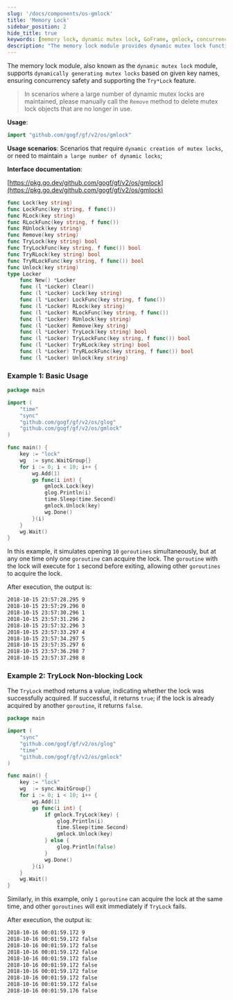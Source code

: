 ```yaml
---
slug: '/docs/components/os-gmlock'
title: 'Memory Lock'
sidebar_position: 2
hide_title: true
keywords: [memory lock, dynamic mutex lock, GoFrame, gmlock, concurrency safety, TryLock, Remove method, dynamic creation of mutex locks, GoFrame framework, lock management]
description: "The memory lock module provides dynamic mutex lock functionality based on the GoFrame framework, supporting concurrent safety and the TryLock feature by dynamically generating locks for given key names. Methods provided by GoFrame can be conveniently applied in scenarios requiring dynamic creation of a large number of mutex locks, such as effectively managing locks in multi-goroutine concurrent processing to ensure safe access to resources."
---
```


The memory lock module, also known as the `dynamic mutex lock` module, supports `dynamically generating mutex locks` based on given key names, ensuring concurrency safety and supporting the `Try*Lock` feature.

> In scenarios where a large number of dynamic mutex locks are maintained, please manually call the `Remove` method to delete mutex lock objects that are no longer in use.

**Usage**:

```go
import "github.com/gogf/gf/v2/os/gmlock"
```

**Usage scenarios**: Scenarios that require `dynamic creation of mutex locks`, or need to maintain `a large number of dynamic locks`;

**Interface documentation**:

[https://pkg.go.dev/github.com/gogf/gf/v2/os/gmlock](https://pkg.go.dev/github.com/gogf/gf/v2/os/gmlock)

```go
func Lock(key string)
func LockFunc(key string, f func())
func RLock(key string)
func RLockFunc(key string, f func())
func RUnlock(key string)
func Remove(key string)
func TryLock(key string) bool
func TryLockFunc(key string, f func()) bool
func TryRLock(key string) bool
func TryRLockFunc(key string, f func()) bool
func Unlock(key string)
type Locker
    func New() *Locker
    func (l *Locker) Clear()
    func (l *Locker) Lock(key string)
    func (l *Locker) LockFunc(key string, f func())
    func (l *Locker) RLock(key string)
    func (l *Locker) RLockFunc(key string, f func())
    func (l *Locker) RUnlock(key string)
    func (l *Locker) Remove(key string)
    func (l *Locker) TryLock(key string) bool
    func (l *Locker) TryLockFunc(key string, f func()) bool
    func (l *Locker) TryRLock(key string) bool
    func (l *Locker) TryRLockFunc(key string, f func()) bool
    func (l *Locker) Unlock(key string)
```

### Example 1: Basic Usage

```go
package main

import (
    "time"
    "sync"
    "github.com/gogf/gf/v2/os/glog"
    "github.com/gogf/gf/v2/os/gmlock"
)

func main() {
    key := "lock"
    wg  := sync.WaitGroup{}
    for i := 0; i < 10; i++ {
        wg.Add(1)
        go func(i int) {
            gmlock.Lock(key)
            glog.Println(i)
            time.Sleep(time.Second)
            gmlock.Unlock(key)
            wg.Done()
        }(i)
    }
    wg.Wait()
}
```

In this example, it simulates opening `10` `goroutines` simultaneously, but at any one time only one `goroutine` can acquire the lock. The `goroutine` with the lock will execute for `1` second before exiting, allowing other `goroutines` to acquire the lock.

After execution, the output is:

```html
2018-10-15 23:57:28.295 9
2018-10-15 23:57:29.296 0
2018-10-15 23:57:30.296 1
2018-10-15 23:57:31.296 2
2018-10-15 23:57:32.296 3
2018-10-15 23:57:33.297 4
2018-10-15 23:57:34.297 5
2018-10-15 23:57:35.297 6
2018-10-15 23:57:36.298 7
2018-10-15 23:57:37.298 8
```

### Example 2: TryLock Non-blocking Lock

The `TryLock` method returns a value, indicating whether the lock was successfully acquired. If successful, it returns `true`; if the lock is already acquired by another `goroutine`, it returns `false`.

```go
package main

import (
    "sync"
    "github.com/gogf/gf/v2/os/glog"
    "time"
    "github.com/gogf/gf/v2/os/gmlock"
)

func main() {
    key := "lock"
    wg  := sync.WaitGroup{}
    for i := 0; i < 10; i++ {
        wg.Add(1)
        go func(i int) {
            if gmlock.TryLock(key) {
                glog.Println(i)
                time.Sleep(time.Second)
                gmlock.Unlock(key)
            } else {
                glog.Println(false)
            }
            wg.Done()
        }(i)
    }
    wg.Wait()
}
```

Similarly, in this example, only `1` `goroutine` can acquire the lock at the same time, and other `goroutines` will exit immediately if `TryLock` fails.

After execution, the output is:

```html
2018-10-16 00:01:59.172 9
2018-10-16 00:01:59.172 false
2018-10-16 00:01:59.172 false
2018-10-16 00:01:59.172 false
2018-10-16 00:01:59.172 false
2018-10-16 00:01:59.172 false
2018-10-16 00:01:59.172 false
2018-10-16 00:01:59.172 false
2018-10-16 00:01:59.172 false
2018-10-16 00:01:59.176 false
```